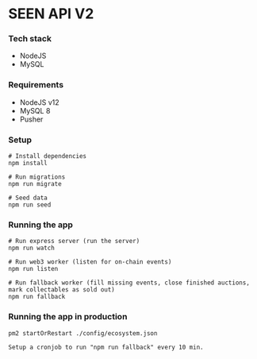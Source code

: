 # SEEN API V2

### Tech stack
- NodeJS
- MySQL

### Requirements
- NodeJS v12
- MySQL 8
- Pusher

### Setup
```
# Install dependencies
npm install

# Run migrations
npm run migrate

# Seed data 
npm run seed 
```


### Running the app
```
# Run express server (run the server)
npm run watch

# Run web3 worker (listen for on-chain events)
npm run listen

# Run fallback worker (fill missing events, close finished auctions, mark collectables as sold out)
npm run fallback
```

### Running the app in production
```
pm2 startOrRestart ./config/ecosystem.json

Setup a cronjob to run "npm run fallback" every 10 min.
```
